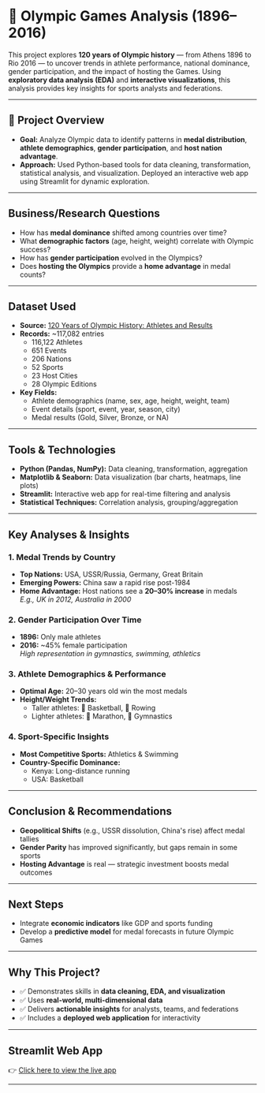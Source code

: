 # 🏅 Olympic Games Analysis (1896–2016)

This project explores **120 years of Olympic history** — from Athens 1896 to Rio 2016 — to uncover trends in athlete performance, national dominance, gender participation, and the impact of hosting the Games. Using **exploratory data analysis (EDA)** and **interactive visualizations**, this analysis provides key insights for sports analysts and federations.

---

## 📌 Project Overview

- **Goal:** Analyze Olympic data to identify patterns in **medal distribution**, **athlete demographics**, **gender participation**, and **host nation advantage**.
- **Approach:** Used Python-based tools for data cleaning, transformation, statistical analysis, and visualization. Deployed an interactive web app using Streamlit for dynamic exploration.

---

## Business/Research Questions

- How has **medal dominance** shifted among countries over time?
- What **demographic factors** (age, height, weight) correlate with Olympic success?
- How has **gender participation** evolved in the Olympics?
- Does **hosting the Olympics** provide a **home advantage** in medal counts?

---

## Dataset Used

- **Source:** [120 Years of Olympic History: Athletes and Results](https://www.kaggle.com/datasets/heesoo37/120-years-of-olympic-history-athletes-and-results)
- **Records:** ~117,082 entries  
  - 116,122 Athletes  
  - 651 Events  
  - 206 Nations  
  - 52 Sports  
  - 23 Host Cities  
  - 28 Olympic Editions  
- **Key Fields:**  
  - Athlete demographics (name, sex, age, height, weight, team)  
  - Event details (sport, event, year, season, city)  
  - Medal results (Gold, Silver, Bronze, or NA)

---

## Tools & Technologies

- **Python (Pandas, NumPy):** Data cleaning, transformation, aggregation
- **Matplotlib & Seaborn:** Data visualization (bar charts, heatmaps, line plots)
- **Streamlit:** Interactive web app for real-time filtering and analysis
- **Statistical Techniques:** Correlation analysis, grouping/aggregation

---

## Key Analyses & Insights

### 1. Medal Trends by Country
- **Top Nations:** USA, USSR/Russia, Germany, Great Britain
- **Emerging Powers:** China saw a rapid rise post-1984
- **Home Advantage:** Host nations see a **20–30% increase** in medals  
  _E.g., UK in 2012, Australia in 2000_

### 2. Gender Participation Over Time
- **1896:** Only male athletes
- **2016:** ~45% female participation  
  _High representation in gymnastics, swimming, athletics_

### 3. Athlete Demographics & Performance
- **Optimal Age:** 20–30 years old win the most medals
- **Height/Weight Trends:**  
  - Taller athletes: 🏀 Basketball, 🚣 Rowing  
  - Lighter athletes: 🏃 Marathon, 🤸 Gymnastics

### 4. Sport-Specific Insights
- **Most Competitive Sports:** Athletics & Swimming
- **Country-Specific Dominance:**  
  - Kenya: Long-distance running  
  - USA: Basketball

---

## Conclusion & Recommendations

- **Geopolitical Shifts** (e.g., USSR dissolution, China's rise) affect medal tallies
- **Gender Parity** has improved significantly, but gaps remain in some sports
- **Hosting Advantage** is real — strategic investment boosts medal outcomes

---

## Next Steps

- Integrate **economic indicators** like GDP and sports funding
- Develop a **predictive model** for medal forecasts in future Olympic Games

---

## Why This Project?

- ✅ Demonstrates skills in **data cleaning, EDA, and visualization**
- ✅ Uses **real-world, multi-dimensional data**
- ✅ Delivers **actionable insights** for analysts, teams, and federations
- ✅ Includes a **deployed web application** for interactivity

---

## Streamlit Web App

👉 [Click here to view the live app](https://olympicanalysis-webapp.onrender.com)

---

